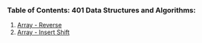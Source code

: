 ### Table of Contents: 401 Data Structures and Algorithms:

1. [Array - Reverse](./arrays/reverse/reverse-array.js)
2. [Array - Insert Shift](./arrays/insertShift/README.md)
